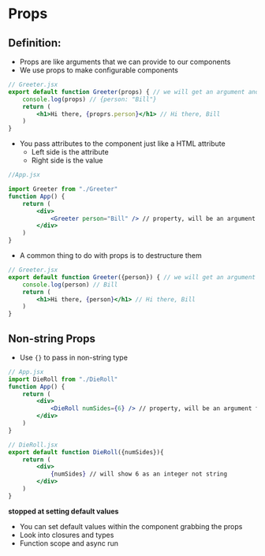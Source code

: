 # Props
## Definition:
* Props are like arguments that we can provide to our components
* We use props to make configurable components

```jsx
// Greeter.jsx
export default function Greeter(props) { // we will get an argument and call it props
    console.log(props) // {person: "Bill"}
    return (
        <h1>Hi there, {proprs.person}</h1> // Hi there, Bill
    )
}
```

* You pass attributes to the component just like a HTML attribute
  * Left side is the attribute
  * Right side is the value

```jsx
//App.jsx

import Greeter from "./Greeter"
function App() {
    return (
        <div>
            <Greeter person="Bill" /> // property, will be an argument for the component
        </div>
    )
}
```

* A common thing to do with props is to destructure them
```jsx
// Greeter.jsx
export default function Greeter({person}) { // we will get an argument and call it props
    console.log(person) // Bill
    return (
        <h1>Hi there, {person}</h1> // Hi there, Bill
    )
}
```

## Non-string Props
* Use `{}` to pass in non-string type
```jsx
// App.jsx
import DieRoll from "./DieRoll"
function App() {
    return (
        <div>
            <DieRoll numSides={6} /> // property, will be an argument for the component
        </div>
    )
}

// DieRoll.jsx
export default function DieRoll({numSides}){
    return (
        <div>
            {numSides} // will show 6 as an integer not string
        </div>
    )
}
```

**stopped at setting default values**

- You can set default values within the component grabbing the props
- Look into closures and types
- Function scope and async run